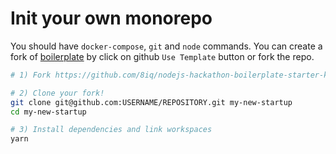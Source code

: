 # Init your own monorepo

You should have `docker-compose`, `git` and `node` commands.
You can create a fork of [boilerplate](https://github.com/8iq/nodejs-hackathon-boilerplate-starter-kit) by click on github `Use Template` button or fork the repo.

```bash
# 1) Fork https://github.com/8iq/nodejs-hackathon-boilerplate-starter-kit

# 2) Clone your fork!
git clone git@github.com:USERNAME/REPOSITORY.git my-new-startup
cd my-new-startup

# 3) Install dependencies and link workspaces
yarn
```
